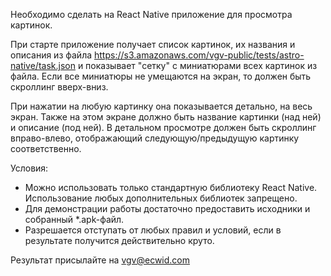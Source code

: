 Необходимо сделать на React Native приложение для просмотра картинок. 

При старте приложение получает список картинок, их названия и описания из файла 
https://s3.amazonaws.com/vgv-public/tests/astro-native/task.json и показывает "сетку" с миниатюрами всех картинок из файла. 
Если все миниатюры не умещаются на экран, то должен быть скроллинг вверх-вниз.

При нажатии на любую картинку она показывается детально, на весь экран. Также на этом экране должно быть название картинки 
(над ней) и описание (под ней). В детальном просмотре должен быть скроллинг вправо-влево, отображающий следующую/предыдущую 
картинку соответственно.

Условия:
* Можно использовать только стандартную библиотеку React Native. Использование любых дополнительных библиотек запрещено.
* Для демонстрации работы достаточно предоставить исходники и собранный *.apk-файл.
* Разрешается отступать от любых правил и условий, если в результате получится действительно круто.


Результат присылайте на vgv@ecwid.com



<script>
  (function(i,s,o,g,r,a,m){i['GoogleAnalyticsObject']=r;i[r]=i[r]||function(){
  (i[r].q=i[r].q||[]).push(arguments)},i[r].l=1*new Date();a=s.createElement(o),
  m=s.getElementsByTagName(o)[0];a.async=1;a.src=g;m.parentNode.insertBefore(a,m)
  })(window,document,'script','//www.google-analytics.com/analytics.js','ga');

  ga('create', 'UA-60374351-1', 'auto');
  ga('send', 'pageview');

</script>
